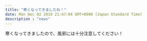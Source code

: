```yaml
---
title: "寒くなってきましたね！"
date: Mon Dec 02 2019 21:47:04 GMT+0900 (Japan Standard Time)
description : "news"
---
```

寒くなってきましたので、風邪には十分注意してください！